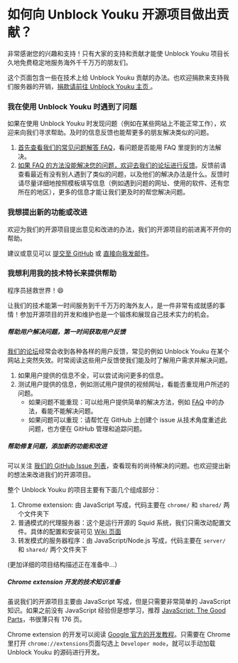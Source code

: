 # 如何向 Unblock Youku 开源项目做出贡献？

非常感谢您的兴趣和支持！只有大家的支持和贡献才能使 Unblock Youku 项目长久地免费稳定地服务海外千千万万的朋友们。

这个页面包含一些在技术上给 Unblock Youku 贡献的办法。也欢迎捐款来支持我们服务器的开销，[捐款请前往 Unblock Youku 主页 ](https://www.uku.im/index_zhs.html)。

### 我在使用 Unblock Youku 时遇到了问题

如果在使用 Unblock Youku 时发现问题（例如在某些网站上不能正常工作），欢迎来向我们寻求帮助。及时的信息反馈也能帮更多的朋友解决类似的问题。

1. [首先查看我们的常见问题解答 FAQ](https://uku.im/faq)，看问题是否能用 FAQ 里提到的方法解决。
2. [如果 FAQ 的方法没能解决您的问题，欢迎去我们的论坛进行反馈](https://uku.im/feedback)。反馈前请查看最近有没有别人遇到了类似的问题，以及他们的解决办法是什么。反馈时请尽量详细地按照模板填写信息（例如遇到问题的网址、使用的软件、还有您所在的地区），更多的信息才能让我们更及时的帮您解决问题。

### 我想提出新的功能或改进

欢迎为我们的开源项目提出意见和改进的办法，我们的开源项目的前进离不开你的帮助。

建议或意见可以 [提交至 GitHub](https://github.com/Unblocker/Unblock-Youku/issues) 或 [直接向我发邮件](https://zhuzhu.org/)。

### 我想利用我的技术特长来提供帮助

程序员拯救世界！:smile: 

让我们的技术能第一时间服务到千千万万的海外友人，是一件非常有成就感的事情！参加开源项目的开发和维护也是一个锻炼和展现自己技术实力的机会。

##### 帮助用户解决问题，第一时间获取用户反馈

[我们的论坛](https://uku.im/feedback)经常会收到各种各样的用户反馈，常见的例如 Unblock Youku 在某个网站上突然失效。时常阅读这些用户反馈使我们能及时了解用户需求并解决问题。

1. 如果用户提供的信息不全，可以尝试询问更多的信息。
2. 测试用户提供的信息，例如测试用户提供的视频网址，看能否重现用户所述的问题。
    * 如果问题不能重现：可以给用户提供简单的解决方法，例如 [FAQ](https://uku.im/faq) 中的办法，看能不能解决问题。
    * 如果问题可以重现：请帮忙在 GitHub 上创建个 issue 从技术角度重述此问题，也方便在 GitHub 管理和追踪问题。

##### 帮助修复问题，添加新的功能和改进

可以关注 [我们的 GitHub Issue 列表](https://github.com/Unblocker/Unblock-Youku/issues)，查看现有的尚待解决的问题。也欢迎提出新的想法来改进我们的开源项目。

整个 Unblock Youku 的项目主要有下面几个组成部分：

1. Chrome extension: 由 JavaScript 写成，代码主要在 `chrome/` 和 `shared/` 两个文件夹下
2. 普通模式的代理服务器：这个是运行开源的 Squid 系统，我们只需改动配置文件。具体的配置和安装可见 [Wiki 页面](https://uku.im/squid)
3. 转发模式的服务器程序：由 JavaScript/Node.js 写成，代码主要在 `server/` 和 `shared/` 两个文件夹下

(更加详细的项目结构描述正在准备中...）

##### Chrome extension 开发的技术知识准备

虽说我们的开源项目主要由 JavaScript 写成，但是只需要非常简单的 JavaScript 知识。如果之前没有 JavaScript 经验但是想学习，推荐 [JavaScript: The Good Parts](http://www.amazon.com/JavaScript-Good-Parts-Douglas-Crockford/dp/0596517742/)，书很薄只有 176 页。

Chrome extension 的开发可以阅读 [Google 官方的开发教程](https://developer.chrome.com/extensions)。只需要在 Chrome 里打开 `chrome://extensions`页面勾选上 `Developer mode`，就可以手动加载 Unblock Youku 的源码进行开发。
